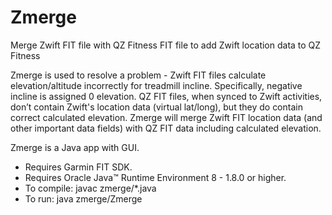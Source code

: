 # Zmerge
Merge Zwift FIT file with QZ Fitness FIT file to add Zwift location data to QZ Fitness

Zmerge is used to resolve a problem - Zwift FIT files calculate elevation/altitude incorrectly for treadmill incline. Specifically, negative incline is assigned 0 elevation. QZ FIT files, when synced to Zwift activities, don’t contain Zwift's location data (virtual lat/long), but they do contain correct calculated elevation. Zmerge will merge Zwift FIT location data (and other important data fields) with QZ FIT data including calculated elevation.

Zmerge is a Java app with GUI. 
- Requires Garmin FIT SDK.
- Requires Oracle Java™ Runtime Environment 8 - 1.8.0 or higher.
- To compile: javac zmerge/*.java
- To run: java zmerge/Zmerge
